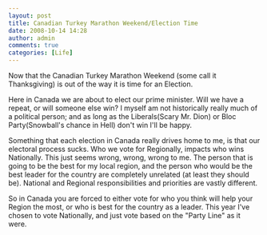 ```yaml
---
layout: post
title: Canadian Turkey Marathon Weekend/Election Time
date: 2008-10-14 14:28
author: admin
comments: true
categories: [Life]
---
```

Now that the Canadian Turkey Marathon Weekend (some call it Thanksgiving) is out of the way it is time for an Election.

Here in Canada we are about to elect our prime minister.  Will we have a repeat, or will someone else win?  I myself am not historically really much of a political person; and as long as the Liberals(Scary Mr. Dion) or Bloc Party(Snowball's chance in Hell) don't win I'll be happy.

Something that each election in Canada really drives home to me, is that our electoral process sucks.  Who we vote for Regionally, impacts who wins Nationally.  This just seems wrong, wrong, wrong to me.  The person that is going to be the best for my local region, and the person who would be the best leader for the country are completely unrelated (at least they should be).  National and Regional responsibilities and priorities are vastly different.

So in Canada you are forced to either vote for who you think will help your Region the most, or who is best for the country as a leader.  This year I've chosen to vote Nationally, and just vote based on the "Party Line" as it were.


